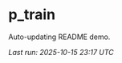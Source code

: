 # p_train

Auto-updating README demo.

<!--START_SECTION:status-->
_Last run: 2025-10-15 23:17 UTC_
<!--END_SECTION:status-->




































































































































































































































































































































































































































































































































































































































































































































































































































































































































































































































































































































































































































































































































